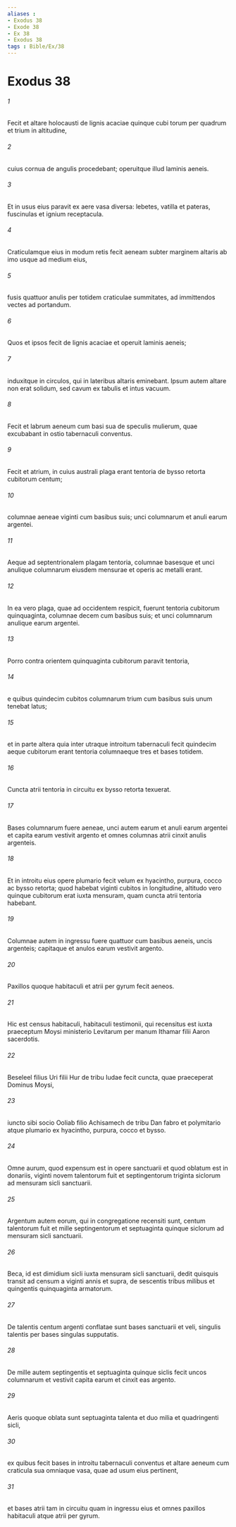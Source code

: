 ```yaml
---
aliases : 
- Exodus 38
- Exode 38
- Ex 38
- Exodus 38
tags : Bible/Ex/38
---
```


# Exodus 38

###### 1
Fecit et altare holocausti de lignis acaciae quinque cubi torum per quadrum et trium in altitudine, 
###### 2
cuius cornua de angulis procedebant; operuitque illud laminis aeneis. 
###### 3
Et in usus eius paravit ex aere vasa diversa: lebetes, vatilla et pateras, fuscinulas et ignium receptacula. 
###### 4
Craticulamque eius in modum retis fecit aeneam subter marginem altaris ab imo usque ad medium eius, 
###### 5
fusis quattuor anulis per totidem craticulae summitates, ad immittendos vectes ad portandum. 
###### 6
Quos et ipsos fecit de lignis acaciae et operuit laminis aeneis; 
###### 7
induxitque in circulos, qui in lateribus altaris eminebant. Ipsum autem altare non erat solidum, sed cavum ex tabulis et intus vacuum.
###### 8
Fecit et labrum aeneum cum basi sua de speculis mulierum, quae excubabant in ostio tabernaculi conventus.
###### 9
Fecit et atrium, in cuius australi plaga erant tentoria de bysso retorta cubitorum centum; 
###### 10
columnae aeneae viginti cum basibus suis; unci columnarum et anuli earum argentei. 
###### 11
Aeque ad septentrionalem plagam tentoria, columnae basesque et unci anulique columnarum eiusdem mensurae et operis ac metalli erant. 
###### 12
In ea vero plaga, quae ad occidentem respicit, fuerunt tentoria cubitorum quinquaginta, columnae decem cum basibus suis; et unci columnarum anulique earum argentei. 
###### 13
Porro contra orientem quinquaginta cubitorum paravit tentoria, 
###### 14
e quibus quindecim cubitos columnarum trium cum basibus suis unum tenebat latus; 
###### 15
et in parte altera  quia inter utraque introitum tabernaculi fecit  quindecim aeque cubitorum erant tentoria columnaeque tres et bases totidem. 
###### 16
Cuncta atrii tentoria in circuitu ex bysso retorta texuerat. 
###### 17
Bases columnarum fuere aeneae, unci autem earum et anuli earum argentei et capita earum vestivit argento et omnes columnas atrii cinxit anulis argenteis. 
###### 18
Et in introitu eius opere plumario fecit velum ex hyacintho, purpura, cocco ac bysso retorta; quod habebat viginti cubitos in longitudine, altitudo vero quinque cubitorum erat iuxta mensuram, quam cuncta atrii tentoria habebant. 
###### 19
Columnae autem in ingressu fuere quattuor cum basibus aeneis, uncis argenteis; capitaque et anulos earum vestivit argento. 
###### 20
Paxillos quoque habitaculi et atrii per gyrum fecit aeneos.
###### 21
Hic est census habitaculi, habitaculi testimonii, qui recensitus est iuxta praeceptum Moysi ministerio Levitarum per manum Ithamar filii Aaron sacerdotis. 
###### 22
Beseleel filius Uri filii Hur de tribu Iudae fecit cuncta, quae praeceperat Dominus Moysi, 
###### 23
iuncto sibi socio Ooliab filio Achisamech de tribu Dan fabro et polymitario atque plumario ex hyacintho, purpura, cocco et bysso.
###### 24
Omne aurum, quod expensum est in opere sanctuarii et quod oblatum est in donariis, viginti novem talentorum fuit et septingentorum triginta siclorum ad mensuram sicli sanctuarii. 
###### 25
Argentum autem eorum, qui in congregatione recensiti sunt, centum talentorum fuit et mille septingentorum et septuaginta quinque siclorum ad mensuram sicli sanctuarii. 
###### 26
Beca, id est dimidium sicli iuxta mensuram sicli sanctuarii, dedit quisquis transit ad censum a viginti annis et supra, de sescentis tribus milibus et quingentis quinquaginta armatorum. 
###### 27
De talentis centum argenti conflatae sunt bases sanctuarii et veli, singulis talentis per bases singulas supputatis. 
###### 28
De mille autem septingentis et septuaginta quinque siclis fecit uncos columnarum et vestivit capita earum et cinxit eas argento. 
###### 29
Aeris quoque oblata sunt septuaginta talenta et duo milia et quadringenti sicli, 
###### 30
ex quibus fecit bases in introitu tabernaculi conventus et altare aeneum cum craticula sua omniaque vasa, quae ad usum eius pertinent, 
###### 31
et bases atrii tam in circuitu quam in ingressu eius et omnes paxillos habitaculi atque atrii per gyrum.
